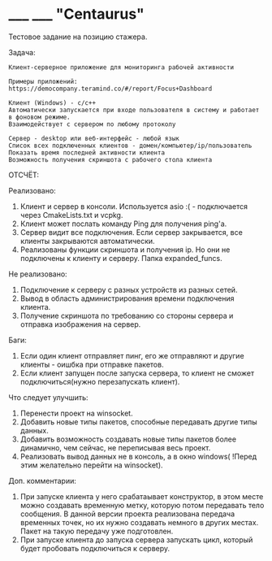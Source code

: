# ___ ___ "Centaurus"

Тестовое задание на позицию стажера.

Задача:
```
Клиент-серверное приложение для мониторинга рабочей активности

Примеры приложений: https://democompany.teramind.co/#/report/Focus+Dashboard

Клиент (Windows) - c/c++
Автоматически запускается при входе пользователя в систему и работает в фоновом режиме. 
Взаимодействует с сервером по любому протоколу

Сервер - desktop или веб-интерфейс - любой язык
Список всех подключенных клиентов - домен/компьютер/ip/пользователь
Показать время последней активности клиента
Возможность получения скриншота с рабочего стола клиента
```
ОТСЧЁТ:

Реализовано:
1. Клиент и сервер в консоли. Используется asio :( - подключается через CmakeLists.txt и vcpkg.
2. Клиент может послать команду Ping для получения ping'а.
3. Сервер видит все подключения. Если сервер закрывается, все клиенты закрываются автоматически.
4. Реализованы функции скриншота и получения ip. Но они не подключены к клиенту и серверу. Папка expanded_funcs.

Не реализовано:
1. Подключение к серверу с разных устройств из разных сетей.
2. Вывод в область администрирования времени подключения клиента.
3. Получение скриншота по требованию со стороны сервера и отправка изображения на сервер.

Баги:
1. Если один клиент отправляет пинг, его же отправляют и другие клиенты - оишбка при отправке пакетов.
2. Если клиент запущен после запуска сервера, то клиент не сможет подключиться(нужно перезапускать клиент).

Что следует улучшить:
1. Перенести проект на winsocket.
2. Добавить новые типы пакетов, способные передавать другие типы данных.
3. Добавить возможность создавать новые типы пакетов более динамично, чем сейчас, не переписывая весь проект.
4. Реализовать вывод данных не в консоль, а в окно windows( !Перед этим желательно перейти на winsocket).

Доп. комментарии:
1. При запуске клиента у него срабатаывает конструктор, в этом месте можно создавать временную метку, которую потом передавать тело сообщения.
В данной версии проекта реализована передача временных точек, но их нужно создавать немного в других местах. Пакет на такую передачу уже подготовлен.
2. При запуске клиента до запуска сервера запускать цикл, который будет пробовать подключиться к серверу. 
